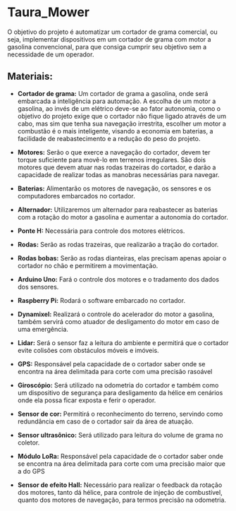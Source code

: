 # Taura_Mower
O objetivo do projeto é automatizar um cortador de grama comercial, ou seja, implementar dispositivos em um cortador de
grama com motor a gasolina convencional, para que consiga cumprir seu objetivo sem a necessidade de um operador.

## Materiais:
* **Cortador de grama:** Um cortador de grama a gasolina, onde será embarcada a inteligência para automação. A escolha
de um motor a gasolina, ao invés de um elétrico deve-se ao fator autonomia, como o objetivo do projeto exige que o
cortador não fique ligado através de um cabo, mas sim que tenha sua navegação irrestrita, escolher um motor a
combustão é o mais inteligente, visando a economia em baterias, a facilidade de reabastecimento e a redução do peso
do projeto.

* **Motores:** Serão o que exerce a navegação do cortador, devem ter torque suficiente para movê-lo em terrenos
irregulares. São dois motores que devem atuar nas rodas trazeiras do cortador, e darão a capacidade de realizar todas as 
manobras necessárias para navegar.

* **Baterias:** Alimentarão os motores de navegação, os sensores e os computadores embarcados no cortador.

* **Alternador:** Utilizaremos um alternador para reabastecer as baterias com a rotação do motor a gasolina e aumentar a 
autonomia do cortador.

* **Ponte H:** Necessária para controle dos motores elétricos.

* **Rodas:** Serão as rodas trazeiras, que realizarão a tração do cortador.

* **Rodas bobas:** Serão as rodas dianteiras, elas precisam apenas apoiar o cortador no chão e permitirem a movimentação.

* **Arduino Uno:** Fará o controle dos motores e o tradamento dos dados dos sensores.

* **Raspberry Pi:** Rodará o software embarcado no cortador.

* **Dynamixel:** Realizará o controle do acelerador do motor a gasolina, também servirá como atuador de desligamento do
motor em caso de uma emergência.

* **Lidar:** Será o sensor faz a leitura do ambiente e permitirá que o cortador evite colisões com obstáculos móveis e imóveis.

* **GPS:** Responsável pela capacidade de o cortador saber onde se encontra na área delimitada para corte com uma precisão rasoável

* **Giroscópio:** Será utilizado na odometria do cortador e também como um dispositivo de segurança para desligamento da hélice em
cenários onde ela possa ficar exposta e ferir o operador.

* **Sensor de cor:** Permitirá o reconhecimento do terreno, servindo como redundância em caso de o cortador sair da área de atuação.

* **Sensor ultrasônico:** Será utilizado para leitura do volume de grama no coletor.

* **Módulo LoRa:** Responsável pela capacidade de o cortador saber onde se encontra na área delimitada para corte com uma precisão
maior que a do GPS

* **Sensor de efeito Hall:** Necessário para realizar o feedback da rotação dos motores, tanto dá hélice, para controle de injeção
de combustível, quanto dos motores de navegação, para termos precisão na odometria.
